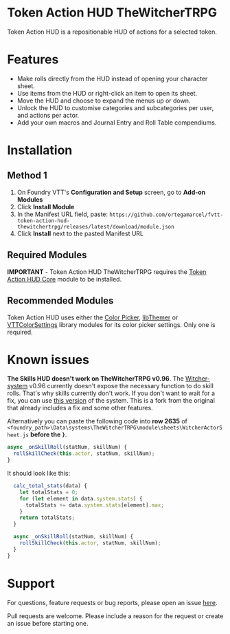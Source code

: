 # Token Action HUD TheWitcherTRPG
Token Action HUD is a repositionable HUD of actions for a selected token.

<!-- TODO: Include gif of actions hud -->

# Features
- Make rolls directly from the HUD instead of opening your character sheet.
- Use items from the HUD or right-click an item to open its sheet.
- Move the HUD and choose to expand the menus up or down.
- Unlock the HUD to customise categories and subcategories per user, and actions per actor.
- Add your own macros and Journal Entry and Roll Table compendiums.

# Installation

<!-- ## Method 1
1. On Foundry VTT's **Configuration and Setup** screen, go to **Add-on Modules**
2. Click **Install Module**
3. Search for **Token Action HUD TheWitcherTRPG** 
4. Click **Install** next to the module listing -->

## Method 1
1. On Foundry VTT's **Configuration and Setup** screen, go to **Add-on Modules**
2. Click **Install Module**
3. In the Manifest URL field, paste: `https://github.com/ortegamarcel/fvtt-token-action-hud-thewitchertrpg/releases/latest/download/module.json`
4. Click **Install** next to the pasted Manifest URL

## Required Modules

**IMPORTANT** - Token Action HUD TheWitcherTRPG requires the [Token Action HUD Core](https://foundryvtt.com/packages/token-action-hud-core) module to be installed.

## Recommended Modules
Token Action HUD uses either the [Color Picker](https://foundryvtt.com/packages/color-picker), [libThemer](https://foundryvtt.com/packages/lib-themer) or [VTTColorSettings](https://foundryvtt.com/packages/colorsettings) library modules for its color picker settings. Only one is required.

# Known issues
**The Skills HUD doesn't work on TheWitcherTRPG v0.96**. The [Witcher-system](https://github.com/AnthonyMonette/TheWitcherTRPG) v0.96 currently doesn't expose the necessary function to do skill rolls. That's why skills currently don't work. If you don't want to wait for a fix, you can use [this version](https://github.com/ortegamarcel/TheWitcherTRPG/wiki) of the system. This is a fork from the original that already includes a fix and some other features.

Alternatively you can paste the following code into **row 2635** of `<foundry_path>\Data\systems\TheWitcherTRPG\module\sheets\WitcherActorSheet.js` **before the `}`**.

```javascript
async _onSkillRoll(statNum, skillNum) {
  rollSkillCheck(this.actor, statNum, skillNum);
}
```

It should look like this:
```javascript
  calc_total_stats(data) {
    let totalStats = 0;
    for (let element in data.system.stats) {
      totalStats += data.system.stats[element].max;
    }
    return totalStats;
  }

  async _onSkillRoll(statNum, skillNum) {
    rollSkillCheck(this.actor, statNum, skillNum);
  }
}
```



# Support

For questions, feature requests or bug reports, please open an issue [here](https://github.com/ortegamarcel/fvtt-token-action-hud-thewitchertrpg/issues).

Pull requests are welcome. Please include a reason for the request or create an issue before starting one.
